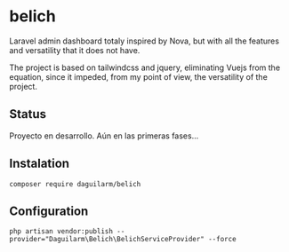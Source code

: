 # belich
Laravel admin dashboard totaly inspired by Nova, but with all the features and versatility that it does not have. 

The project is based on tailwindcss and jquery, eliminating Vuejs from the equation, since it impeded, from my point of view, the versatility of the project.

## Status 

Proyecto en desarrollo. Aún en las primeras fases...

## Instalation

`composer require daguilarm/belich`

## Configuration 

`php artisan vendor:publish --provider="Daguilarm\Belich\BelichServiceProvider" --force`
